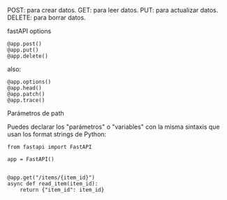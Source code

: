 POST: para crear datos.
GET: para leer datos.
PUT: para actualizar datos.
DELETE: para borrar datos.

fastAPI options

```
@app.post()
@app.put()
@app.delete()
```

also:
```
@app.options()
@app.head()
@app.patch()
@app.trace()
```
Parámetros de path

Puedes declarar los "parámetros" o "variables" con la misma sintaxis que usan los format strings de Python:

```
from fastapi import FastAPI

app = FastAPI()


@app.get("/items/{item_id}")
async def read_item(item_id):
    return {"item_id": item_id}
```

